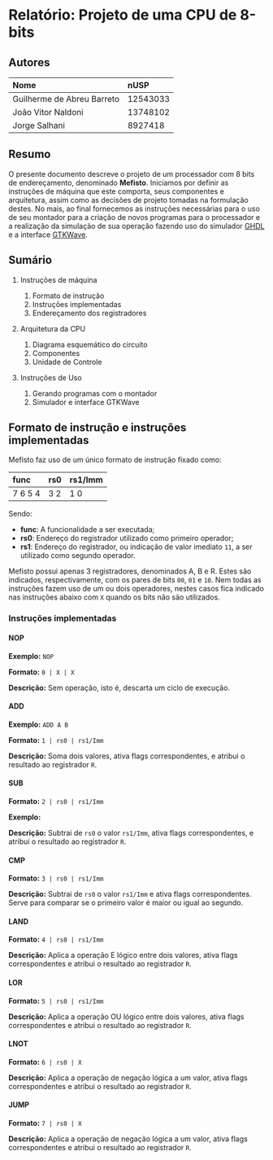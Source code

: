 # Relatório: Projeto de uma CPU de 8-bits

## Autores

| Nome                       | nUSP     |
|:-------------------------- |:-------- |
| Guilherme de Abreu Barreto | 12543033 |
| João Vitor Naldoni         | 13748102 |
| Jorge Salhani              | 8927418  |

## Resumo

O presente documento descreve o projeto de um processador com 8 bits de endereçamento, denominado **Mefisto**. Iniciamos por definir as instruções de máquina que este comporta, seus componentes e arquitetura, assim como as decisões de projeto tomadas na formulação destes. No mais, ao final fornecemos as instruções necessárias para o uso de seu montador para a criação de novos programas para o processador e a realização da simulação de sua operação fazendo uso do simulador [GHDL](http://ghdl.free.fr/) e a interface [GTKWave](https://github.com/gtkwave/gtkwave).

## Sumário

1. Instruções de máquina
    1. Formato de instrução
    2. Instruções implementadas
    3. Endereçamento dos registradores

2. Arquitetura da CPU
    1. Diagrama esquemático do circuíto
    2. Componentes
    3. Unidade de Controle

3. Instruções de Uso
    1. Gerando programas com o montador
    2. Simulador e interface GTKWave

## Formato de instrução e instruções implementadas

Mefisto faz uso de um único formato de instrução fixado como:

| func    | rs0 | rs1/Imm |
|:------- |:--- |:------- |
| 7 6 5 4 | 3 2 | 1 0     |

Sendo:

- **func**: A funcionalidade a ser executada;
- **rs0**: Endereço do registrador utilizado como primeiro operador;
- **rs1**: Endereço do registrador, ou indicação de valor imediato `11`, a ser utilizado como segundo operador.

Mefisto possui apenas 3 registradores, denominados A, B e R. Estes são indicados, respectivamente, com os pares de bits `00`, `01` e `10`. Nem todas as instruções fazem uso de um ou dois operadores, nestes casos fica indicado nas instruções abaixo com `X` quando os bits não são utilizados.

### Instruções implementadas

#### NOP

**Exemplo:** `NOP`

**Formato:** `0 | X | X`

**Descrição:** Sem operação, isto é, descarta um ciclo de execução.

#### ADD

**Exemplo:** `ADD A B`

**Formato:** `1 | rs0 | rs1/Imm`

**Descrição:** Soma dois valores, ativa flags correspondentes, e atribui o resultado ao registrador `R`.

#### SUB

**Formato:** `2 | rs0 | rs1/Imm`

**Exemplo:**

**Descrição:** Subtrai de `rs0` o valor `rs1/Imm`, ativa flags correspondentes, e atribui o resultado ao registrador `R`.

#### CMP

**Formato:** `3 | rs0 | rs1/Imm`

**Descrição:** Subtrai de `rs0` o valor `rs1/Imm` e ativa flags correspondentes. Serve para comparar se o primeiro valor é maior ou igual ao segundo.

#### LAND

**Formato:** `4 | rs0 | rs1/Imm`

**Descrição:** Aplica a operação E lógico entre dois valores, ativa flags correspondentes e atribui o resultado ao registrador `R`.

#### LOR

**Formato:** `5 | rs0 | rs1/Imm`

**Descrição:** Aplica a operação OU lógico entre dois valores, ativa flags correspondentes e atribui o resultado ao registrador `R`.

#### LNOT

**Formato:** `6 | rs0 | X`

**Descrição:** Aplica a operação de negação lógica a um valor, ativa flags correspondentes e atribui o resultado ao registrador `R`.

#### JUMP

**Formato:** `7 | rs0 | X`

**Descrição:** Aplica a operação de negação lógica a um valor, ativa flags correspondentes e atribui o resultado ao registrador `R`.

#
